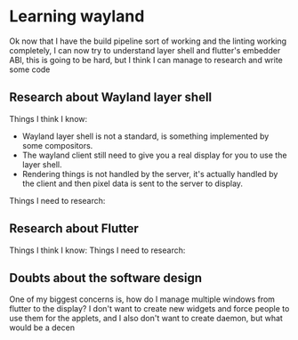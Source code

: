 # Learning wayland

Ok now that I have the build pipeline sort of working and the linting working completely, I can now try to understand layer shell and flutter's embedder ABI, this is going to be hard, but I think I can manage to research and write some code


## Research about Wayland layer shell

Things I think I know: 

- Wayland layer shell is not a standard, is something implemented by some compositors.
- The wayland client still need to give you a real display for you to use the layer shell.
- Rendering things is not handled by the server, it's actually handled by the client and then pixel data is sent to the server to display.


Things I need to research:



## Research about Flutter

Things I think I know:
Things I need to research:

## Doubts about the software design

One of my biggest concerns is, how do I manage multiple windows from flutter to the display? I don't want to create new widgets and force people to use them for the applets, and I also don't want to create daemon, but what would be a decen
